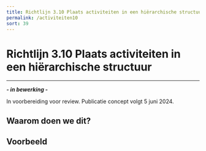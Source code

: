 ```yaml
---
title: Richtlijn 3.10 Plaats activiteiten in een hiërarchische structuur 
permalink: /activiteiten10
sort: 39
---
```


# Richtlijn 3.10 Plaats activiteiten in een hiërarchische structuur
----------------

***- in bewerking -***

In voorbereiding voor review. Publicatie concept volgt 5 juni 2024. 

## Waarom doen we dit?


**Voorbeeld**
----------------
